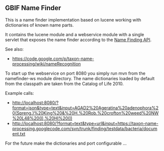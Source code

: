 GBIF Name Finder
--------------------------

This is a name finder implementation based on lucene working with dictionaries of known name parts.

It contains the lucene module and a webservice module with a single servlet that exposes the name finder
according to the [Name Finding API](https://code.google.com/p/taxon-name-processing/wiki/NameFindingAPI).

See also:
 - https://code.google.com/p/taxon-name-processing/wiki/nameRecognition


To start up the webservice on port 8080 you simply run mvn from the namefinder-ws module directory. The name dictionaries
loaded by default from the classpath are taken from the Catalog of Life 2010.

Example calls:
 - <http://localhost:8080/?format=json&type=text&input=AGAD2%20Ageratina%20adenophora%20(Spreng.)%20King%20&%20H.%20Rob.%20crofton%20weed%20NW%20L48%20(I),%20HI%20(I)>
 - <http://localhost:8080/?format=text&type=url&input=https://taxon-name-processing.googlecode.com/svn/trunk/finding/testdata/bacteria/document.txt>


For the future make the dictionaries and port configurable ...